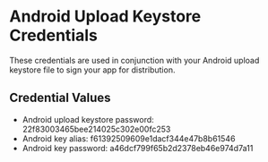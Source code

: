 # Android Upload Keystore Credentials

These credentials are used in conjunction with your Android upload keystore file to sign your app for distribution.

## Credential Values

- Android upload keystore password: 22f83003465bee214025c302e00fc253
- Android key alias: f61392509609e1dacf344e47b8b61546
- Android key password: a46dcf799f65b2d2378eb46e974d7a11
      